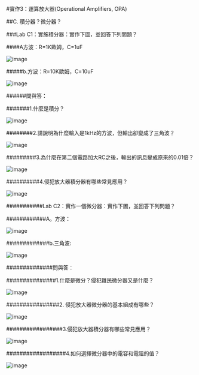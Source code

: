 
#實作3：運算放大器(Operational Amplifiers, OPA) 

##C. 積分器？微分器？

###Lab C1：實施積分器：實作下圖，並回答下列問題？                                  

####A方波：R=1K歐姆，C=1uF                               

![image](https://github.com/ShitengHuang/Shiteng/assets/162284232/30c9cba9-41c8-4a55-8620-b4af643c55ac)

#####b.方波：R=10K歐姆，C=10uF

![image](https://github.com/ShitengHuang/Shiteng/assets/162284232/b434d6fa-a871-44b2-9b40-bbb29c127616)

######問與答：                  

#######1.什麼是積分？               

![image](https://github.com/ShitengHuang/Shiteng/assets/162284232/a6fe16a9-a5ee-4fee-b617-09a0a68feb61)

########2.請說明為什麼輸入是1kHz的方波，但輸出卻變成了三角波？               

![image](https://github.com/ShitengHuang/Shiteng/assets/162284232/5374cf72-805d-4136-8562-c8dcca18ca54)

#########3.為什麼在第二個電路加大RC之後，輸出的訊息變成原來的0.01倍？             

![image](https://github.com/ShitengHuang/Shiteng/assets/162284232/d4ed0ae5-07e2-416d-ae80-14732dbb5eb9)

##########4.侵犯放大器積分器有哪些常見應用？     

![image](https://github.com/ShitengHuang/Shiteng/assets/162284232/a992e944-e2ce-48a2-8e13-dbe7f6d087c7)

###########Lab C2：實作一個微分器：實作下圖，並回答下列問題？            

############A。方波：            

![image](https://github.com/ShitengHuang/Shiteng/assets/162284232/fd88ceb8-8097-470f-936a-b593f7ddaa9f)

#############b.三角波:                        

![image](https://github.com/ShitengHuang/Shiteng/assets/162284232/231349e0-8e77-4a07-a98c-e05089fdd539)

##############問與答：    

###############1.什麼是微分？侵犯難民微分器又是什麼？                   

![image](https://github.com/ShitengHuang/Shiteng/assets/162284232/81a6fa6e-e799-4667-b1f4-d1009e6b541f)

################2. 侵犯放大器微分器的基本組成有哪些？              

![image](https://github.com/ShitengHuang/Shiteng/assets/162284232/81a746a2-9bad-4342-867f-aac778a05fb5)

#################3.侵犯放大器積分器有哪些常見應用？                      

![image](https://github.com/ShitengHuang/Shiteng/assets/162284232/d8f42e9d-0c88-43ee-a3ea-798e4c52582b)

##################4.如何選擇微分器中的電容和電阻的值？

![image](https://github.com/ShitengHuang/Shiteng/assets/162284232/7b1fae04-e146-433d-bee0-a2b58c5f1f4a)

